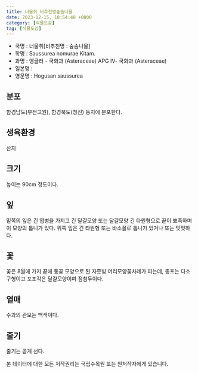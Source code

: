 ```yaml
---
title: 너울취_비추천명숲솜나물
date: 2023-12-15, 18:54:48 +0800
category: [식물도감]
tag: [식물도감]
---
```




- 국명 : 너울취[비추천명 : 숲솜나물]
- 학명 : Saussurea nomurae Kitam.
- 과명 : 앵글러 - 국화과 (Asteraceae) APG Ⅳ- 국화과 (Asteraceae)
- 일본명 : 
- 영문명 : Hogusan saussurea


## 분포
함경남도(부전고원), 함경북도(청진) 등지에 분포한다.
## 생육환경
산지
## 크기
높이는 90cm 정도이다.
## 잎
밑쪽의 잎은 긴 엽병을 가지고 긴 달걀모양 또는 달걀모양 긴 타원형으로 끝이 뾰족하며 이 모양의 톱니가 있다. 위쪽 잎은 긴 타원형 또는 바소꼴로 톱니가 있거나 또는 밋밋하다.
## 꽃
꽃은 8월에 가지 끝에 통꽃 모양으로 된 자줏빛 머리모양꽃차례가 피는데, 총포는 다소 구형이고 포조각은 달걀모양이며 점첨두이다.
## 열매
수과의 관모는 백색이다.
## 줄기
줄기는 곧게 선다.






본 데이터에 대한 모든 저작권리는 국립수목원 또는 원저작자에게 있습니다.
